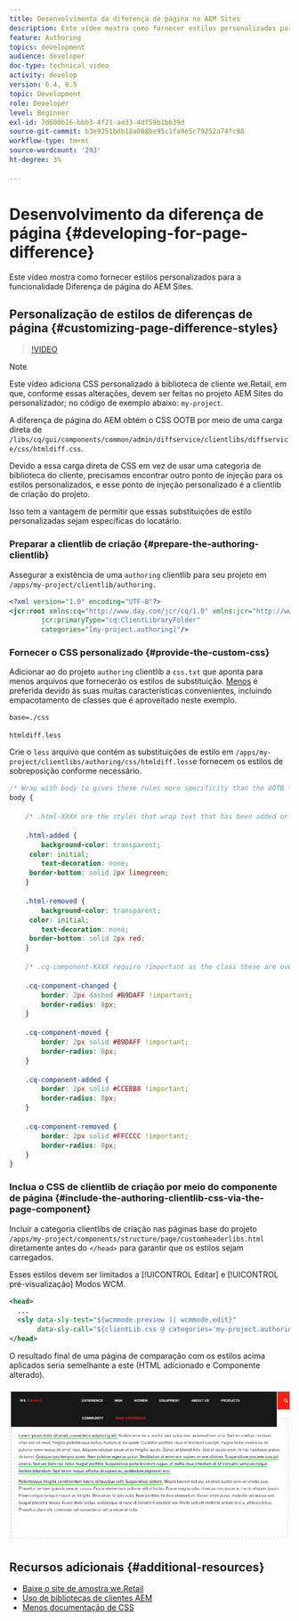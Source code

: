 ```yaml
---
title: Desenvolvimento da diferença de página no AEM Sites
description: Este vídeo mostra como fornecer estilos personalizados para a funcionalidade Diferença de página do AEM Sites.
feature: Authoring
topics: development
audience: developer
doc-type: technical video
activity: develop
version: 6.4, 6.5
topic: Development
role: Developer
level: Beginner
exl-id: 7d600b16-bbb3-4f21-ae33-4df59b1bb39d
source-git-commit: b3e9251bdb18a008be95c1fa9e5c79252a74fc98
workflow-type: tm+mt
source-wordcount: '293'
ht-degree: 3%

---
```


# Desenvolvimento da diferença de página {#developing-for-page-difference}

Este vídeo mostra como fornecer estilos personalizados para a funcionalidade Diferença de página do AEM Sites.

## Personalização de estilos de diferenças de página {#customizing-page-difference-styles}

>[!VIDEO](https://video.tv.adobe.com/v/18871?quality=12&learn=on)

>[!NOTE]
>
>Este vídeo adiciona CSS personalizado à biblioteca de cliente we.Retail, em que, conforme essas alterações, devem ser feitas no projeto AEM Sites do personalizador; no código de exemplo abaixo: `my-project`.

A diferença de página do AEM obtém o CSS OOTB por meio de uma carga direta de `/libs/cq/gui/components/common/admin/diffservice/clientlibs/diffservice/css/htmldiff.css`.

Devido a essa carga direta de CSS em vez de usar uma categoria de biblioteca do cliente, precisamos encontrar outro ponto de injeção para os estilos personalizados, e esse ponto de injeção personalizado é a clientlib de criação do projeto.

Isso tem a vantagem de permitir que essas substituições de estilo personalizadas sejam específicas do locatário.

### Preparar a clientlib de criação {#prepare-the-authoring-clientlib}

Assegurar a existência de uma `authoring` clientlib para seu projeto em `/apps/my-project/clientlib/authoring.`

```xml
<?xml version="1.0" encoding="UTF-8"?>
<jcr:root xmlns:cq="http://www.day.com/jcr/cq/1.0" xmlns:jcr="http://www.jcp.org/jcr/1.0"
        jcr:primaryType="cq:ClientLibraryFolder"
        categories="[my-project.authoring]"/>
```

### Fornecer o CSS personalizado {#provide-the-custom-css}

Adicionar ao do projeto `authoring` clientlib a `css.txt` que aponta para menos arquivos que fornecerão os estilos de substituição. [Menos](https://lesscss.org/) é preferida devido às suas muitas características convenientes, incluindo empacotamento de classes que é aproveitado neste exemplo.

```shell
base=./css

htmldiff.less
```

Crie o `less` arquivo que contém as substituições de estilo em `/apps/my-project/clientlibs/authoring/css/htmldiff.less`e fornecem os estilos de sobreposição conforme necessário.

```css
/* Wrap with body to gives these rules more specificity than the OOTB */
body {

    /* .html-XXXX are the styles that wrap text that has been added or removed */

    .html-added {
        background-color: transparent;
     color: initial;
        text-decoration: none;
     border-bottom: solid 2px limegreen;
    }

    .html-removed {
        background-color: transparent;
     color: initial;
        text-decoration: none;
     border-bottom: solid 2px red;
    }

    /* .cq-component-XXXX require !important as the class these are overriding uses it. */

    .cq-component-changed {
        border: 2px dashed #B9DAFF !important;
        border-radius: 8px;
    }
    
    .cq-component-moved {
        border: 2px solid #B9DAFF !important;
        border-radius: 8px;
    }

    .cq-component-added {
        border: 2px solid #CCEBB8 !important;
        border-radius: 8px;
    }

    .cq-component-removed {
        border: 2px solid #FFCCCC !important;
        border-radius: 8px;
    }
}
```

### Inclua o CSS de clientlib de criação por meio do componente de página {#include-the-authoring-clientlib-css-via-the-page-component}

Incluir a categoria clientlibs de criação nas páginas base do projeto `/apps/my-project/components/structure/page/customheaderlibs.html` diretamente antes do `</head>` para garantir que os estilos sejam carregados.

Esses estilos devem ser limitados a [!UICONTROL Editar] e [!UICONTROL pré-visualização] Modos WCM.

```xml
<head>
  ...
  <sly data-sly-test="${wcmmode.preview || wcmmode.edit}" 
       data-sly-call="${clientLib.css @ categories='my-project.authoring'}"/>
</head>
```

O resultado final de uma página de comparação com os estilos acima aplicados seria semelhante a este (HTML adicionado e Componente alterado).

![Diferença de página](assets/page-diff.png)

## Recursos adicionais {#additional-resources}

* [Baixe o site de amostra we.Retail](https://github.com/Adobe-Marketing-Cloud/aem-sample-we-retail/releases)
* [Uso de bibliotecas de clientes AEM](https://helpx.adobe.com/br/experience-manager/6-5/sites/developing/using/clientlibs.html)
* [Menos documentação de CSS](https://lesscss.org/)
